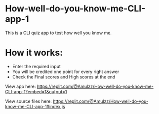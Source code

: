 # How-well-do-you-know-me-CLI-app-1
This is a CLI quiz app to test how well you know me.

# How it works:
* Enter the required input
* You will be credited one point for every right answer
* Check the Final scores and High scores at the end

View app here: https://replit.com/@Amulzz/How-well-do-you-know-me-CLI-app-1?embed=1&output=1

View source files here: https://replit.com/@Amulzz/How-well-do-you-know-me-CLI-app-1#index.js
